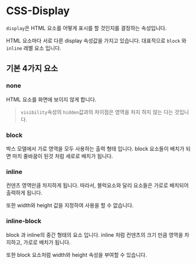 # CSS-Display

`display`은 HTML 요소를 어떻게 표시를 할 것인지를 결정하는 속성입니다.



HTML 요소마다 서로 다른 display 속성값을 가지고 있습니다. 대표적으로 `block` 와 `inline` 레벨 요소 입니다.



## 기본 4가지 요소



### none

HTML 요소를 화면에 보이지 않게 합니다. 

> `visibility`속성의 `hidden`값과의 차이점은 영역을 차지 하지 않는 다는 것입니다.



### block

박스 모델에서 가로 영역을 모두 사용하는 출력 형태 입니다. block 요소들이 배치가 되면 마치 줄바꿈이 된것 처럼 세로로 배치가 됩니다.



### inline

컨덴츠 영역만큼 차지하게 됩니다. 따라서, 블럭요소와 달리 요소들은 가로로 배치되어 출력하게 됩니다.

또한 width와 height 값을 지정하여 사용을 할 수 없습니다.



### inline-block

block 과 inline의 중간 형태의 요소 입니다. inline 처럼 컨덴츠의 크기 만큼 영역을 차지하고, 가로로 배치가 됩니다.

또한 block 요소처럼 width와 height 속성을 부여할 수 있습니다.







